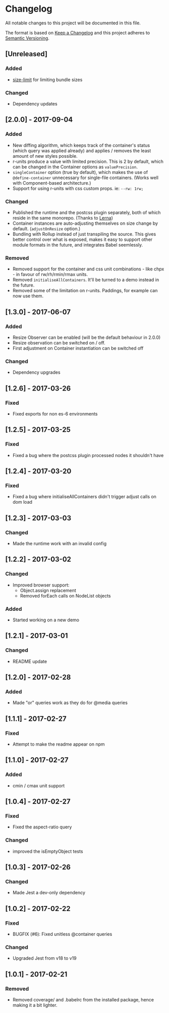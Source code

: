 # Changelog
All notable changes to this project will be documented in this file.

The format is based on [Keep a Changelog](http://keepachangelog.com/en/1.0.0/)
and this project adheres to [Semantic Versioning](http://semver.org/spec/v2.0.0.html).

## [Unreleased]
### Added
- [size-limit](https://github.com/ai/size-limit) for limiting bundle sizes

### Changed
- Dependency updates

## [2.0.0] - 2017-09-04
### Added
- New diffing algorithm, which keeps track of the container's status (which
query was applied already) and applies / removes the least amount of new styles
possible.
- r-units produce a value with limited precision. This is 2 by default, which
can be changed in the Container options as `valuePrecision`.
- `singleContainer` option (true by default), which makes the use of
`@define-container` unnecessary for single-file containers. (Works well with
Component-based architecture.)
- Support for using r-units with css custom props. ie: `--rw: 1rw;`

### Changed
- Published the runtime and the postcss plugin separately, both of which reside
in the same monorepo. (Thanks to [Lerna](https://github.com/lerna/lerna))
- Container instances are auto-adjusting themselves on size change by default.
(`adjustOnResize` option.)
- Bundling with Rollup instead of just transpiling the source. This gives better
control over what is exposed, makes it easy to support other module formats in
the future, and integrates Babel seemlessly.

### Removed
- Removed support for the container and css unit combinations - like chpx - in
favour of rw/rh/rmin/rmax units.
- Removed `initialiseAllContainers`. It'll be turned to a demo instead in the
future.
- Removed some of the limitation on r-units. Paddings, for example can now use
them.


## [1.3.0] - 2017-06-07
### Added
- Resize Observer can be enabled (will be the default behaviour in 2.0.0)
- Resize observation can be switched on / off.
- First adjustment on Container instantiation can be switched off

### Changed
- Dependency upgrades

## [1.2.6] - 2017-03-26
### Fixed
- Fixed exports for non es-6 environments

## [1.2.5] - 2017-03-25
### Fixed
- Fixed a bug where the postcss plugin processed nodes it shouldn't have

## [1.2.4] - 2017-03-20
### Fixed
- Fixed a bug where initialiseAllContainers didn't trigger adjust calls on dom
load

## [1.2.3] - 2017-03-03
### Changed
- Made the runtime work with an invalid config

## [1.2.2] - 2017-03-02
### Changed
- Improved browser support:
    - Object.assign replacement
    - Removed forEach calls on NodeList objects

### Added
- Started working on a new demo

## [1.2.1] - 2017-03-01
### Changed
- README update

## [1.2.0] - 2017-02-28
### Added
- Made "or" queries work as they do for @media queries

## [1.1.1] - 2017-02-27
### Fixed
- Attempt to make the readme appear on npm

## [1.1.0] - 2017-02-27
### Added
- cmin / cmax unit support

## [1.0.4] - 2017-02-27
### Fixed
- Fixed the aspect-ratio query

### Changed
- improved the isEmptyObject tests

## [1.0.3] - 2017-02-26
### Changed
- Made Jest a dev-only dependency

## [1.0.2] - 2017-02-22
### Fixed
- BUGFIX (#6): Fixed unitless @container queries

### Changed
- Upgraded Jest from v18 to v19

## [1.0.1] - 2017-02-21
### Removed
- Removed coverage/ and .babelrc from the installed package, hence making it a
bit lighter.
